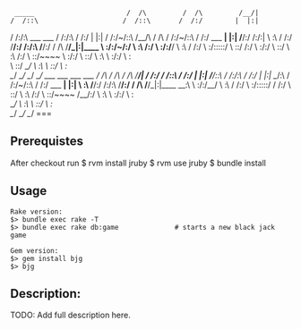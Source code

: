      _____                       /  /\         /  /\         /__/|
    /  /::\                     /  /::\       /  /:/        |  |:|
   /  /:/\:\    ___     ___    /  /:/\:\     /  /:/         |  |:|
  /  /:/~/::\  /__/\   /  /\  /  /:/~/::\   /  /:/  ___   __|  |:|
 /__/:/ /:/\:| \  \:\ /  /:/ /__/:/ /:/\:\ /__/:/  /  /\ /__/\_|:|____
 \  \:\/:/~/:/  \  \:\  /:/  \  \:\/:/__\/ \  \:\ /  /:/ \  \:\/:::::/
  \  \::/ /:/    \  \:\/:/    \  \::/       \  \:\  /:/   \  \::/~~~~
   \  \:\/:/      \  \::/      \  \:\        \  \:\/:/     \  \:\
    \  \::/        \__\/        \  \:\        \  \::/       \  \:\
     \__\/                       \__\/         \__\/         \__\/
    ___          ___           ___           ___
   /  /\        /  /\         /  /\         /__/|
  /  /:/       /  /::\       /  /:/        |  |:|
 /__/::\      /  /:/\:\     /  /:/         |  |:|
 \__\/\:\    /  /:/~/::\   /  /:/  ___   __|  |:|
    \  \:\  /__/:/ /:/\:\ /__/:/  /  /\ /__/\_|:|____
     \__\:\ \  \:\/:/__\/ \  \:\ /  /:/ \  \:\/:::::/
     /  /:/  \  \::/       \  \:\  /:/   \  \::/~~~~
    /__/:/    \  \:\        \  \:\/:/     \  \:\
    \__\/      \  \:\        \  \::/       \  \:\
                \__\/         \__\/         \__\/   ===

## Prerequistes

After checkout run
    $ rvm install jruby
    $ rvm use jruby
    $ bundle install

## Usage

    Rake version:
    $> bundle exec rake -T
    $> bundle exec rake db:game              # starts a new black jack game

    Gem version:
    $> gem install bjg
    $> bjg

## Description:
  TODO: Add full description here.

